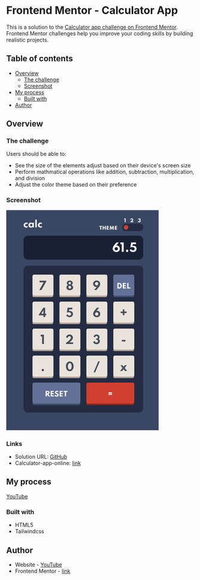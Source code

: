 # Frontend Mentor - Calculator App

This is a solution to the [Calculator app challenge on Frontend Mentor](https://www.frontendmentor.io/challenges/calculator-app-9lteq5N29). Frontend Mentor challenges help you improve your coding skills by building realistic projects. 

## Table of contents

- [Overview](#overview)
  - [The challenge](#the-challenge)
  - [Screenshot](#screenshot)
- [My process](#my-process)
  - [Built with](#built-with)
- [Author](#author)

## Overview

### The challenge

Users should be able to:

- See the size of the elements adjust based on their device's screen size
- Perform mathmatical operations like addition, subtraction, multiplication, and division
- Adjust the color theme based on their preference

### Screenshot

![screenshot](./screenshot.png)

### Links

- Solution URL: [GitHub](https://github.com/sergii-moroz/calculator)
- Calculator-app-online: [link](https://tinyurl.com/rfna9z9k)

## My process

[YouTube](https://youtu.be/G0-MCfiElps)

### Built with

- HTML5
- Tailwindcss

## Author

- Website - [YouTube](https://youtu.be/G0-MCfiElps)
- Frontend Mentor - [link](https://www.frontendmentor.io/profile/sergii-moroz)
